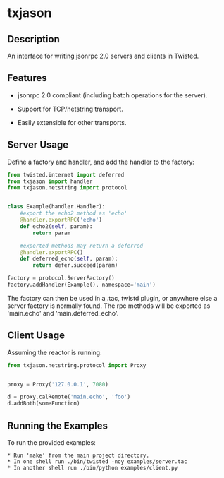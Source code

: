 txjason
============


Description
-----------

An interface for writing jsonrpc 2.0 servers and clients in Twisted.


Features
--------

* jsonrpc 2.0 compliant (including batch operations for the server).

* Support for TCP/netstring transport.

* Easily extensible for other transports.


Server Usage
------------

Define a factory and handler, and add the handler to the factory:

```python
from twisted.internet import deferred
from txjason import handler
from txjason.netstring import protocol


class Example(handler.Handler):
    #export the echo2 method as 'echo'
    @handler.exportRPC('echo')
    def echo2(self, param):
        return param

    #exported methods may return a deferred
    @handler.exportRPC()
    def deferred_echo(self, param):
        return defer.succeed(param)

factory = protocol.ServerFactory()
factory.addHandler(Example(), namespace='main')
```

The factory can then be used in a .tac, twistd plugin, or anywhere else a server factory
is normally found. The rpc methods will be exported as 'main.echo' and 'main.deferred_echo'.


Client Usage
------------

Assuming the reactor is running:

```python
from txjason.netstring.protocol import Proxy


proxy = Proxy('127.0.0.1', 7080)

d = proxy.calRemote('main.echo', 'foo')
d.addBoth(someFunction)
```

Running the Examples
--------------------

To run the provided examples:

	* Run 'make' from the main project directory.
    * In one shell run ./bin/twisted -noy examples/server.tac
    * In another shell run ./bin/python examples/client.py
